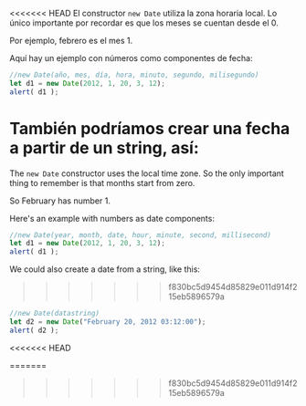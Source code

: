 <<<<<<< HEAD
El constructor `new Date` utiliza la zona horaria local. Lo único importante por recordar es que los meses se cuentan desde el 0.

Por ejemplo, febrero es el mes 1.

Aquí hay un ejemplo con números como componentes de fecha:

```js run
//new Date(año, mes, día, hora, minuto, segundo, milisegundo)
let d1 = new Date(2012, 1, 20, 3, 12);
alert( d1 );
```

También podríamos crear una fecha a partir de un string, así:
=======
The `new Date` constructor uses the local time zone. So the only important thing to remember is that months start from zero.

So February has number 1.

Here's an example with numbers as date components:

```js run
//new Date(year, month, date, hour, minute, second, millisecond)
let d1 = new Date(2012, 1, 20, 3, 12);
alert( d1 );
```
We could also create a date from a string, like this:
>>>>>>> f830bc5d9454d85829e011d914f215eb5896579a

```js run
//new Date(datastring)
let d2 = new Date("February 20, 2012 03:12:00");
alert( d2 );
```
<<<<<<< HEAD

=======
>>>>>>> f830bc5d9454d85829e011d914f215eb5896579a
